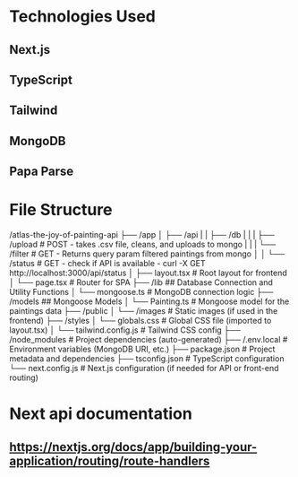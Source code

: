 # Technologies Used
## Next.js
## TypeScript
## Tailwind
## MongoDB
## Papa Parse

# File Structure
/atlas-the-joy-of-painting-api
├── /app
│   ├── /api
|   |   ├── /db
|   |   |   ├── /upload         # POST - takes .csv file, cleans, and uploads to mongo
|   |   |   └── /filter         # GET - Returns query param filtered paintings from mongo
│   │   └── /status             # GET - check if API is available - curl -X GET http://localhost:3000/api/status
│   ├── layout.tsx              # Root layout for frontend
│   └── page.tsx                # Router for SPA
├── /lib                        ## Database Connection and Utility Functions
│   └── mongoose.ts             # MongoDB connection logic
├── /models                     ## Mongoose Models
│   └── Painting.ts             # Mongoose model for the paintings data
├── /public
│   └── /images                 # Static images (if used in the frontend)
├── /styles
│   └── globals.css             # Global CSS file (imported to layout.tsx)
│   └── tailwind.config.js      # Tailwind CSS config
├── /node_modules               # Project dependencies (auto-generated)
├── /.env.local                 # Environment variables (MongoDB URI, etc.)
├── package.json                # Project metadata and dependencies
├── tsconfig.json               # TypeScript configuration
└── next.config.js              # Next.js configuration (if needed for API or front-end routing)


# Next api documentation
## https://nextjs.org/docs/app/building-your-application/routing/route-handlers
